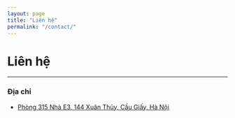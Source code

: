 ```yaml
---
layout: page
title: "Liên hệ"
permalink: "/contact/"
---
```


# Liên hệ
---

### Địa chỉ 
* [Phòng 315 Nhà E3, 144 Xuân Thủy, Cầu Giấy, Hà Nội](https://goo.gl/maps/ixbVH4tzc53eX8iw9)

